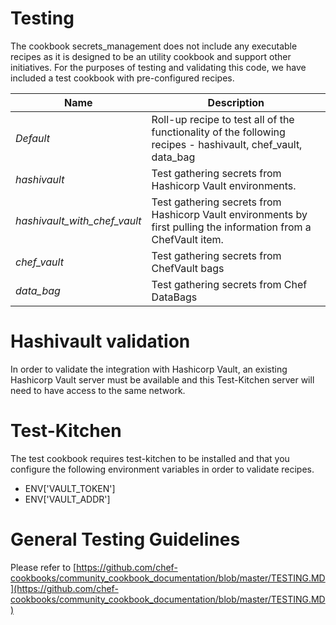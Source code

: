 # Testing

The cookbook secrets_management does not include any executable recipes as it is designed to be an utility cookbook and support other initiatives.  For the purposes of testing and validating this code, we have included a test cookbook with pre-configured recipes.

| **Name** | **Description** |
| ------------- |-------------|
| _Default_ | Roll-up recipe to test all of the functionality of the following recipes - hashivault, chef_vault, data_bag |
| _hashivault_ | Test gathering secrets from Hashicorp Vault environments. |
| _hashivault_with_chef_vault_ | Test gathering secrets from Hashicorp Vault environments by first pulling the information from a ChefVault item. |
| _chef_vault_ | Test gathering secrets from ChefVault bags |
| _data_bag_ | Test gathering secrets from Chef DataBags |

# Hashivault validation

In order to validate the integration with Hashicorp Vault, an existing Hashicorp Vault server must be available and this Test-Kitchen server will need to have access to the same network.

# Test-Kitchen

The test cookbook requires test-kitchen to be installed and that you configure the following environment variables in order to validate recipes.

- ENV['VAULT_TOKEN']
- ENV['VAULT_ADDR']

# General Testing Guidelines
Please refer to
[https://github.com/chef-cookbooks/community_cookbook_documentation/blob/master/TESTING.MD](https://github.com/chef-cookbooks/community_cookbook_documentation/blob/master/TESTING.MD)
